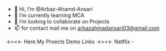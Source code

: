 - 👋 Hi, I’m @Arbaz-Ahamd-Ansari
- 🌱 I’m currently learning MCA
- 💞️ I’m looking to collaborate on Projects
- 📫 for contact mail me on arbazahmadansari03@gmail.com

->><<- Here My Proects Demo Links ->><<-
Netflix - 

